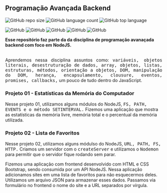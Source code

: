 <!-- ### <img src="https://raw.githubusercontent.com/alexnaiman/alexnaiman/master/resources/welcomeglitch.gif" width="100px" /> -->

## Programação Avançada Backend

![GitHub repo size](https://img.shields.io/github/repo-size/aluiziocatao/backend-avancado?style=for-the-badge)
![GitHub language count](https://img.shields.io/github/languages/count/aluiziocatao/backend-avancado?style=for-the-badge)
![GitHub top language](https://img.shields.io/github/languages/top/aluiziocatao/backend-avancado?style=for-the-badge)
<br>

![GitHub](https://img.shields.io/badge/HTML5-E34F26?style=for-the-badge&logo=html5&logoColor=white)
![GitHub](https://img.shields.io/badge/Bootstrap-563D7C?style=for-the-badge&logo=bootstrap&logoColor=white)
![GitHub](https://img.shields.io/badge/JavaScript-323330?style=for-the-badge&logo=javascript&logoColor=F7DF1E)
![GitHub](https://img.shields.io/badge/Node.js-339933?style=for-the-badge&logo=nodedotjs&logoColor=white)
![GitHub](https://img.shields.io/badge/MongoDB-4EA94B?style=for-the-badge&logo=mongodb&logoColor=white)

<!-- ![GitHub pull requests](https://img.shields.io/github/issues-pr-raw/aluiziocatao/backend-avancado)
![GitHub closed pull requests](https://img.shields.io/github/issues-pr-closed-raw/aluiziocatao/backend-avancado) -->
<strong>
    Esse repositório faz parte da da disciplina de programação avanaçada backend com foco em NodeJS.
</strong>
<br />
<br />
<p align="justify">
    Aprendemos nessa disciplina assuntos como: <samp>variáveis, objetos literais, desestruturação de dados, array, objetos, listas, estruturas, métodos, orientação a objetos, DOM, manipulação do DOM, herança, encapsulamento, clousure, eventos, promises, callbacks,</samp> um pouco de tudo dentro do JavaScript.
</p>

### Projeto 01 - Estatísticas da Memória do Computador

<p>
    Nesse projeto 01, utilizamos alguns módulos do NodeJS, <samp>FS, PATH, EVENTS e o método SETINTERVAL.</samp> Fizemos uma aplicação que mostra as estatísticas da memória livre, memória total e o percentual da memória utilizada.  
</p>

### Projeto 02 - Lista de Favoritos

<p>
    Nesse projeto 02, utilizamos alguns módulso do NodeJS, <samp>URL, PATH, FS, HTTP.</samp> Criamos um servidor com o <samp>createServer</samp> e utilizamos o <samp>Nodemon</samp> para permitir que o servidor fique rodando sem parar.
</p>
<p>
    Fizemos uma aplicação com frontend desenvolvido com HTML e CSS Bootstrap, sendo consumida por um API NodeJS. Nessa aplicação adicionamos sites em uma lista de favoritos para não esquecermos deles. Utilizamos um arquivo JSON para armazenar esses dados. Passamos via formulário no frontend o nome do site e a URL separados por vírgula.
</p>
